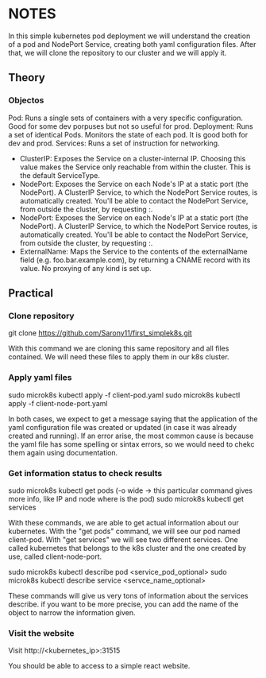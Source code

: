 # NOTES
In this simple kubernetes pod deployment we will understand the creation of a pod and NodePort Service, creating both yaml configuration files. After that, we will clone the repository to our cluster and we will apply it.

## Theory
### Objectos
Pod: Runs a single sets of containers with a very specific configuration. Good for some dev porpuses but not so useful for prod.
Deployment: Runs a set of identical Pods. Monitors the state of each pod. It is good both for dev and prod.
Services: Runs a set of instruction for networking.
  - ClusterIP: Exposes the Service on a cluster-internal IP. Choosing this value makes the Service only reachable from within the cluster. This is the default ServiceType.
  - NodePort: Exposes the Service on each Node's IP at a static port (the NodePort). A ClusterIP Service, to which the NodePort Service routes, is automatically created. You'll be able to contact the NodePort Service, from outside the cluster, by requesting <NodeIP>:<NodePort>.
  - NodePort: Exposes the Service on each Node's IP at a static port (the NodePort). A ClusterIP Service, to which the NodePort Service routes, is automatically created. You'll be able to contact the NodePort Service, from outside the cluster, by requesting <NodeIP>:<NodePort>.
  - ExternalName: Maps the Service to the contents of the externalName field (e.g. foo.bar.example.com), by returning a CNAME record with its value. No proxying of any kind is set up.

## Practical

### Clone repository
git clone https://github.com/Sarony11/first_simplek8s.git

With this command we are cloning this same repository and all files contained. We will need these files to apply them in our k8s cluster.

### Apply yaml files
sudo microk8s kubectl apply -f client-pod.yaml
sudo microk8s kubectl apply -f client-node-port.yaml

In both cases, we expect to get a message saying that the application of the yaml configuration file was created or updated (in case it was already created and running). If an error arise, the most common cause is because the yaml file has some spelling or sintax errors, so we would need to chekc them again using documentation.

### Get information status to check results
sudo microk8s kubectl get pods (-o wide -> this particular command gives more info, like IP and node where is the pod)
sudo microk8s kubectl get services

With these commands, we are able to get actual information about our kubernetes. With the "get pods" command, we will see our pod named client-pod. With "get services" we will see two different services. One called kubernetes that belongs to the k8s cluster and the one created by use, called client-node-port.

sudo microk8s kubectl describe pod <service_pod_optional>
sudo microk8s kubectl describe service <servce_name_optional>

These commands will give us very tons of information about the services describe. if you want to be more precise, you can add the name of the object to narrow the information given.

### Visit the website
Visit http://<kubernetes_ip>:31515

You should be able to access to a simple react website.
